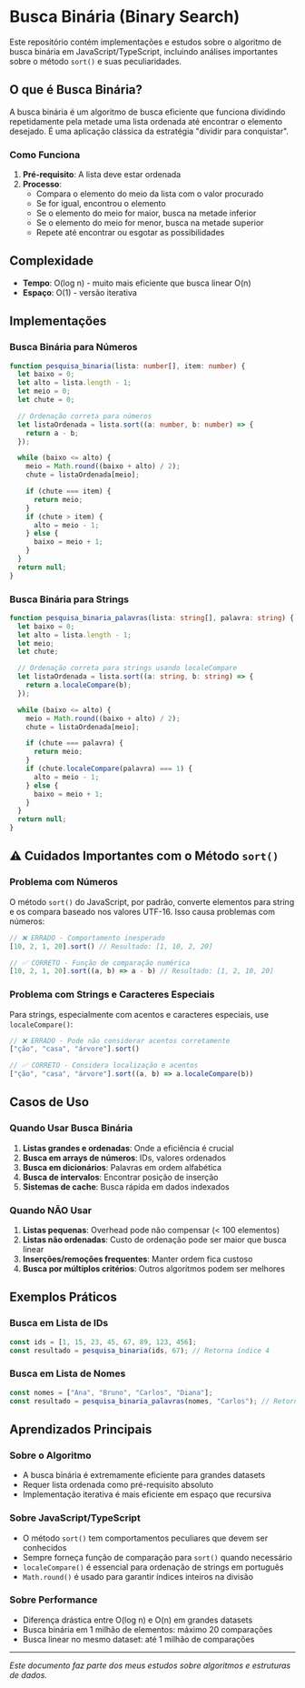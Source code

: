 # Busca Binária (Binary Search)

Este repositório contém implementações e estudos sobre o algoritmo de busca binária em JavaScript/TypeScript, incluindo análises importantes sobre o método `sort()` e suas peculiaridades.

## O que é Busca Binária?

A busca binária é um algoritmo de busca eficiente que funciona dividindo repetidamente pela metade uma lista ordenada até encontrar o elemento desejado. É uma aplicação clássica da estratégia "dividir para conquistar".

### Como Funciona

1. **Pré-requisito**: A lista deve estar ordenada
2. **Processo**: 
   - Compara o elemento do meio da lista com o valor procurado
   - Se for igual, encontrou o elemento
   - Se o elemento do meio for maior, busca na metade inferior
   - Se o elemento do meio for menor, busca na metade superior
   - Repete até encontrar ou esgotar as possibilidades

## Complexidade

- **Tempo**: O(log n) - muito mais eficiente que busca linear O(n)
- **Espaço**: O(1) - versão iterativa

## Implementações

### Busca Binária para Números

```typescript
function pesquisa_binaria(lista: number[], item: number) {
  let baixo = 0;
  let alto = lista.length - 1;
  let meio = 0;
  let chute = 0;

  // Ordenação correta para números
  let listaOrdenada = lista.sort((a: number, b: number) => {
    return a - b;
  });

  while (baixo <= alto) {
    meio = Math.round((baixo + alto) / 2);
    chute = listaOrdenada[meio];

    if (chute === item) {
      return meio;
    }
    if (chute > item) {
      alto = meio - 1;
    } else {
      baixo = meio + 1;
    }
  }
  return null;
}
```

### Busca Binária para Strings

```typescript
function pesquisa_binaria_palavras(lista: string[], palavra: string) {
  let baixo = 0;
  let alto = lista.length - 1;
  let meio;
  let chute;

  // Ordenação correta para strings usando localeCompare
  let listaOrdenada = lista.sort((a: string, b: string) => {
    return a.localeCompare(b);
  });

  while (baixo <= alto) {
    meio = Math.round((baixo + alto) / 2);
    chute = listaOrdenada[meio];

    if (chute === palavra) {
      return meio;
    }
    if (chute.localeCompare(palavra) === 1) {
      alto = meio - 1;
    } else {
      baixo = meio + 1;
    }
  }
  return null;
}
```

## ⚠️ Cuidados Importantes com o Método `sort()`

### Problema com Números

O método `sort()` do JavaScript, por padrão, converte elementos para string e os compara baseado nos valores UTF-16. Isso causa problemas com números:

```javascript
// ❌ ERRADO - Comportamento inesperado
[10, 2, 1, 20].sort() // Resultado: [1, 10, 2, 20]

// ✅ CORRETO - Função de comparação numérica
[10, 2, 1, 20].sort((a, b) => a - b) // Resultado: [1, 2, 10, 20]
```

### Problema com Strings e Caracteres Especiais

Para strings, especialmente com acentos e caracteres especiais, use `localeCompare()`:

```javascript
// ❌ ERRADO - Pode não considerar acentos corretamente
["ção", "casa", "árvore"].sort()

// ✅ CORRETO - Considera localização e acentos
["ção", "casa", "árvore"].sort((a, b) => a.localeCompare(b))
```

## Casos de Uso

### Quando Usar Busca Binária

1. **Listas grandes e ordenadas**: Onde a eficiência é crucial
2. **Busca em arrays de números**: IDs, valores ordenados
3. **Busca em dicionários**: Palavras em ordem alfabética
4. **Busca de intervalos**: Encontrar posição de inserção
5. **Sistemas de cache**: Busca rápida em dados indexados

### Quando NÃO Usar

1. **Listas pequenas**: Overhead pode não compensar (< 100 elementos)
2. **Listas não ordenadas**: Custo de ordenação pode ser maior que busca linear
3. **Inserções/remoções frequentes**: Manter ordem fica custoso
4. **Busca por múltiplos critérios**: Outros algoritmos podem ser melhores

## Exemplos Práticos

### Busca em Lista de IDs
```typescript
const ids = [1, 15, 23, 45, 67, 89, 123, 456];
const resultado = pesquisa_binaria(ids, 67); // Retorna índice 4
```

### Busca em Lista de Nomes
```typescript
const nomes = ["Ana", "Bruno", "Carlos", "Diana"];
const resultado = pesquisa_binaria_palavras(nomes, "Carlos"); // Retorna índice
```

## Aprendizados Principais

### Sobre o Algoritmo
- A busca binária é extremamente eficiente para grandes datasets
- Requer lista ordenada como pré-requisito absoluto
- Implementação iterativa é mais eficiente em espaço que recursiva

### Sobre JavaScript/TypeScript
- O método `sort()` tem comportamentos peculiares que devem ser conhecidos
- Sempre forneça função de comparação para `sort()` quando necessário
- `localeCompare()` é essencial para ordenação de strings em português
- `Math.round()` é usado para garantir índices inteiros na divisão

### Sobre Performance
- Diferença drástica entre O(log n) e O(n) em grandes datasets
- Busca binária em 1 milhão de elementos: máximo 20 comparações
- Busca linear no mesmo dataset: até 1 milhão de comparações

---

*Este documento faz parte dos meus estudos sobre algoritmos e estruturas de dados.*
